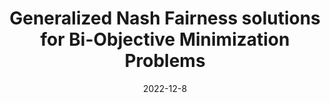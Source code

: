 ---
title: "Generalized Nash Fairness solutions for Bi-Objective Minimization Problems"
collection: publications
permalink: /publication/2022-12-8-paper4
type: journal
date: 2022-12-8
venue: 'Networks'
paperurl: 'https://hal.archives-ouvertes.fr/hal-03890300v1'
---